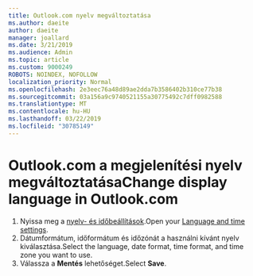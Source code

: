 ```yaml
---
title: Outlook.com nyelv megváltoztatása
ms.author: daeite
author: daeite
manager: joallard
ms.date: 3/21/2019
ms.audience: Admin
ms.topic: article
ms.custom: 9000249
ROBOTS: NOINDEX, NOFOLLOW
localization_priority: Normal
ms.openlocfilehash: 2e3eec76a48d89ae2dda7b3586402b310ce77b38
ms.sourcegitcommit: 03a156a9c9740521155a30775492c7dff0982588
ms.translationtype: MT
ms.contentlocale: hu-HU
ms.lasthandoff: 03/22/2019
ms.locfileid: "30785149"
---
```

# <a name="change-display-language-in-outlookcom"></a><span data-ttu-id="8cc79-102">Outlook.com a megjelenítési nyelv megváltoztatása</span><span class="sxs-lookup"><span data-stu-id="8cc79-102">Change display language in Outlook.com</span></span>

1. <span data-ttu-id="8cc79-103">Nyissa meg a [nyelv- és időbeállítások](https://outlook.live.com/mail/options/general/timeAndLanguage/regional).</span><span class="sxs-lookup"><span data-stu-id="8cc79-103">Open your [Language and time settings](https://outlook.live.com/mail/options/general/timeAndLanguage/regional).</span></span>
1. <span data-ttu-id="8cc79-104">Dátumformátum, időformátum és időzónát a használni kívánt nyelv kiválasztása.</span><span class="sxs-lookup"><span data-stu-id="8cc79-104">Select the language, date format, time format, and time zone you want to use.</span></span>
1. <span data-ttu-id="8cc79-105">Válassza a **Mentés** lehetőséget.</span><span class="sxs-lookup"><span data-stu-id="8cc79-105">Select **Save**.</span></span>